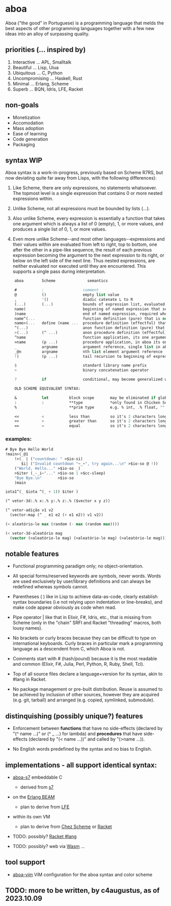 # aboa

Aboa ("the good" in Portuguese) is a programming language that melds
the best aspects of other programming languages together with a few
new ideas into an alloy of surpassing quality.

## priorities (... inspired by)

1. Interactive ... APL, Smalltalk
2. Beautiful ... Lisp, Uiua
3. Ubiquitous ... C, Python
4. Uncompromising ... Haskell, Rust
5. Minimal ... Erlang, Scheme
6. Superb ... BQN, Idris, LFE, Racket

## non-goals

- Monetization
- Accomodation
- Mass adoption
- Ease of learning
- Code generation
- Packaging

## syntax WIP

Aboa syntax is a work-in-progress, previously based on Scheme R7RS,
but now deviating quite far away from Lisps, with the following differences):

1.  Like Scheme, there are only expressions, no statements whatsoever.
    The topmost level is a single expression that contains 0 or more
    nested expressions within.

2.  Unlike Scheme, not all expressions must be bounded by lists (...).

3.  Also unlike Scheme, every expression is essentially a function that
    takes one argument which is always a list of 0 (empty), 1, or more values,
    and produces a single list of 0, 1, or more values.

4.  Even more unlike Scheme--and most other languages--expressions
    and their values within are evaluated from left to right, top to bottom,
    one after the other in a pipe-like sequence, the result of each previous
    expression becoming the argument to the next expression to its right, or
    below on the left side of the next line. Thus nested expressions, are
    neither evaluated nor executed until they are encountered. This supports
    a single pass during interpretation.

```scheme
    aboa        Scheme              semantics

    #           ;                 comment
    @           ()                empty list value
    ,           '()               diadic catenate L to R
    (...)       (...)             bounds of expression list, evaluated immediately, left to right
    name(                         beginning of named expression that serves as comment or point of reference
    )name                         end of named expression, required when its beginning is named
    name^(...                     function definition (pure) that is not evaluated until called
    name>(...   define (name ...  procedure definition (effectful) that is not evaluated until called
    ^(...)                        anon function definition (pure) that is not evaluated until called
    >(...)      (^ ...)           anon procedure definition (effectful) that is not evaluated until called
    ^name                         function application, its one argument comes from its left
    >name       (p ...)           procedure application, in aboa its one argument comes from its left
    _           argname           argument reference, single list in aboa, one or more in Scheme
    _@n         argname           nth list element argument reference
    !)          (p ...)           tail recursion to beginning of expression

    $                             standard library name prefix
    ~                             binary concatenation operator

    ?           if                conditional, may become generalized with Scheme "cond"

    OLD SCHEME EQUIVALENT SYNTAX:

    &           let         block scope       may be eliminated if global scope is eliminated
    :           :           **type            *only found in Chicken Scheme and Racket
    %                       **prim type       e.g. % int, .% float, "" string, etc.

    <<          <           less than         so it's 2 characters long like <=
    >>          >           greater than      so it's 2 characters long like >=
    ==          =           equal             so it's 2 characters long like !=

```
### examples:

```scheme
# Bye Bye Hello World
!main>(_@1
    !>(_ | ("countdown: " >$io-si)
       $i| ("Invalid countdown "~_~", try again...\n" >$io-so @ !))
    ("World, Hello..." >$io-so _)
    >$iter (_-_i~"..." >$io-so 1 >$cc-sleep)
    "Bye Bye.\n"       >$io-so
    )main
```

```scheme
iota1^(_ $iota ^(_ + 1)) $iter )

(^ vetor-3d:.% x:.% y:.% z:.% ($vector x y z))

(^ vetor-adição v1 v2
  (vector-map (^ _ e1 e2 (+ e1 e2)) v1 v2))

(< aleatório-le max (random (- max (random max))))

(< vetor-3d-aleatório mag
  (vector (>aleatório-le mag) (>aleatório-le mag) (>aleatório-le mag)))

```

## notable features

- Functional programming paradigm only; no object-orientation.

- All special forms/reserved keywords are symbols, never words. Words
  are used exclusively by user/library definitions and can always be
  redefined whereas symbols cannot.

- Parentheses ( ) like in Lisp to achieve data-as-code, clearly establish
  syntax boundaries (i.e not relying upon indentation or line-breaks),
  and make code appear obviously as code when read.

- Pipe operator | like that in Elixir, F#, Idris, etc., that is missing
  from Scheme (only in the "chain" SRFI and Racket "threading" macros,
  both lousy names).

- No brackets or curly braces because they can be difficult to type
  on international keyboards. Curly braces in particular mark a
  programming language as a descendent from C, which Aboa is not.

- Comments start with # (hash/pound) because it is the most readable
  and common (Elixir, F#, Julia, Perl, Python, R, Ruby, Shell, Tcl).

- Top of all source files declare a language+version for its syntax,
  akin to #lang in Racket.

- No package management or pre-built distribution. Reuse is assumed
  to be achieved by inclusion of other sources, however they are
  acquired (e.g. git, tarball) and arranged (e.g. copied, symlinked, submodule).

## distinquishing (possibly unique?) features

- Enforcement between **functions** that have no side-effects (declared by
  "(^ name ...)" or (^ _ ...) for lambda) and **procedures** that have
  side-effects (declared by "(< name ...))" and called by "(>name ...)).

- No English words predefined by the syntax and no bias to English.

## implementations - all support identical syntax:

- [aboa-s7](code/aboa-s7) embeddable C
  * derived from [s7](https://github.com/aboalang/s7-patched)

- on the [Erlang BEAM](https://github.com/aboalang/otp)
  * plan to derive from [LFE](https://github.com/aboalang/LFE)

- within its own VM
  * plan to derive from [Chez Scheme](https://github.com/aboalang/ChezScheme)
or [Racket](https://github.com/aboalang/racket)

- TODO: possibly? [Racket #lang](https://docs.racket-lang.org/guide/hash-languages.html)

- TODO: possibly? web via [Wasm](https://webassembly.org) ...

## tool support

- [aboa-vim](code/aboa-vim) ViM configuration for the aboa syntax and color scheme

## TODO: more to be written, by c4augustus, as of 2023.10.09
